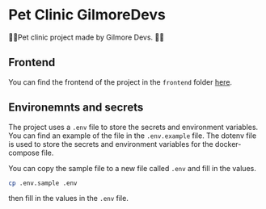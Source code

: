 # Pet Clinic GilmoreDevs

💪🤓Pet clinic project made by Gilmore Devs. 💪🤓

## Frontend

You can find the frontend of the project in the `frontend` folder
[here](./frontend/README.md).


## Environemnts and secrets

The project uses a `.env` file to store the secrets and environment variables. You can find an example of the file in the `.env.example` file. The dotenv file is used to store the secrets and environment variables for the docker-compose file.

You can copy the sample file to a new file called `.env` and fill in the values.

```bash
cp .env.sample .env
```

then fill in the values in the `.env` file.
